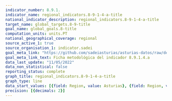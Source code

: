 ```yaml
---
indicator_number: 8.9.1.
indicator_name: regional_indicators.8-9-1-4-a-title
national_indicator_description: regional_indicators.8-9-1-4-a-title
target_name: global_targets.8-9-title
goal_name: global_goals.8-title
computation_units: units.PT
national_geographical_coverage: regional
source_active_1: true
source_organisation_1: indicator.sadei
goal_meta_link: "https://github.com/sadeiasturias/asturias-datos/raw/develop/descargas/metodologia/8.9.1.4.a.pdf"
goal_meta_link_text: Ficha metodológica del indicador 8.9.1.4.a
data_last_update: "11/05/2022"
data_non_statistical: false
reporting_status: complete
graph_title: regional_indicators.8-9-1-4-a-title
graph_type: line
data_start_values: [{field: Region, value: Asturias}, {field: Region, value: España}]
precision: [{decimals: 2}]
---
```

